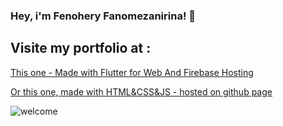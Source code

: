 ### Hey, i'm Fenohery Fanomezanirina! 👋

## Visite my portfolio at :

<a href="https://fenohery-portfolio.web.app">This one - Made with Flutter for Web And Firebase Hosting</a>

<a href="https://fenoh3ry.github.io">Or this one, made with HTML&CSS&JS - hosted on github page</a>

<img src="https://unsplash.com/photos/vE1As8YoJRs" alt="welcome">
